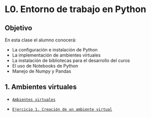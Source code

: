 # L0. Entorno de trabajo en Python

## Objetivo

En esta clase el alumno conocerá:

* La configuración e instalación de Python
* La implementación de ambientes virtuales
* La instalación de bibliotecas para el desarrollo del curos
* El uso de Notebooks de Python
* Manejo de Numpy y Pandas


## 1. Ambientes virtuales

* [`Ambientes virtuales`](./L00-1-Ambiente/README.md)

* [`Ejercicio 1. Creación de un ambiente virtual`]()